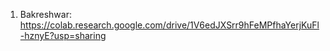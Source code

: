 1. Bakreshwar: https://colab.research.google.com/drive/1V6edJXSrr9hFeMPfhaYerjKuFl-hznyE?usp=sharing


